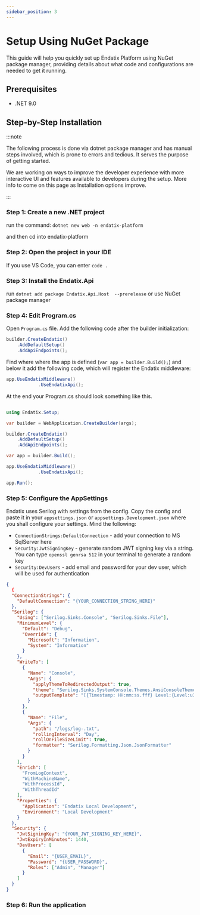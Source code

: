 ```yaml
---
sidebar_position: 3
---
```


# Setup Using NuGet Package

This guide will help you quickly set up Endatix Platform using NuGet package manager, providing details about what code and configurations are needed to get it running.

## Prerequisites

- .NET 9.0

## Step-by-Step Installation

:::note

The following process is done via dotnet package manager and has manual steps involved, which is prone to errors and tedious. It serves the purpose of getting started.

We are working on ways to improve the developer experience with more interactive UI and features available to developers during the setup. More info to come on this page as Installation options improve.

:::

### Step 1: Create a new .NET project
run the command:
`dotnet new web -n endatix-platform`

and then cd into endatix-platform

### Step 2: Open the project in your IDE

If you use VS Code, you can enter `code .`

### Step 3: Install the Endatix.Api
run `dotnet add package Endatix.Api.Host  --prerelease` or use NuGet package manager

### Step 4: Edit Program.cs

Open `Program.cs` file. Add the following code after the builder initialization:

```csharp
builder.CreateEndatix()
    .AddDefaultSetup()
    .AddApiEndpoints();
```

Find where where the app is defined (`var app = builder.Build();`) and below it add the following code, which will register the Endatix middleware:

```csharp
app.UseEndatixMiddleware()
            .UseEndatixApi();
```

At the end your Program.cs should look something like this.

```csharp

using Endatix.Setup;

var builder = WebApplication.CreateBuilder(args);

builder.CreateEndatix()
    .AddDefaultSetup()
    .AddApiEndpoints();

var app = builder.Build();

app.UseEndatixMiddleware()
            .UseEndatixApi();

app.Run();
```

### Step 5: Configure the AppSettings

Endatix uses Serilog with settings from the config. Copy the config and paste it in your `appsettings.json` or `appsettings.Development.json` where you shall configure your settings. Mind the following:
* `ConnectionStrings:DefaultConnection` - add your connection to MS SqlServer here
* `Security:JwtSigningKey` - generate random JWT signing key via a string. You can type `openssl genrsa 512` in your terminal to generate a random key
* `Security:DevUsers` - add email and password for your dev user, which will be used for authentication

```json
{
  {
  "ConnectionStrings": {
    "DefaultConnection": "{YOUR_CONNECTION_STRING_HERE}"
  },
  "Serilog": {
    "Using": ["Serilog.Sinks.Console", "Serilog.Sinks.File"],
    "MinimumLevel": {
      "Default": "Debug",
      "Override": {
        "Microsoft": "Information",
        "System": "Information"
      }
    },
    "WriteTo": [
      {
        "Name": "Console",
        "Args": {
          "applyThemeToRedirectedOutput": true,
          "theme": "Serilog.Sinks.SystemConsole.Themes.AnsiConsoleTheme::Sixteen, Serilog.Sinks.Console",
          "outputTemplate": "[{Timestamp: HH:mm:ss.fff} Level:{Level:u3}] {Message:lj}{NewLine}{Exception}"
        }
      },
      {
        "Name": "File",
        "Args": {
          "path": "/logs/log-.txt",
          "rollingInterval": "Day",
          "rollOnFileSizeLimit": true,
          "formatter": "Serilog.Formatting.Json.JsonFormatter"
        }
      }
    ],
    "Enrich": [
      "FromLogContext",
      "WithMachineName",
      "WithProcessId",
      "WithThreadId"
    ],
    "Properties": {
      "Application": "Endatix Local Development",
      "Environment": "Local Development"
    }
  },
  "Security": {
    "JwtSigningKey": "{YOUR_JWT_SIGNING_KEY_HERE}",
    "JwtExpiryInMinutes": 1440,
    "DevUsers": [
      {
        "Email": "{USER_EMAIL}",
        "Password": "{USER_PASSWORD}",
        "Roles": ["Admin", "Manager"]
      }
    ]
  }
}
```

### Step 6: Run the application
